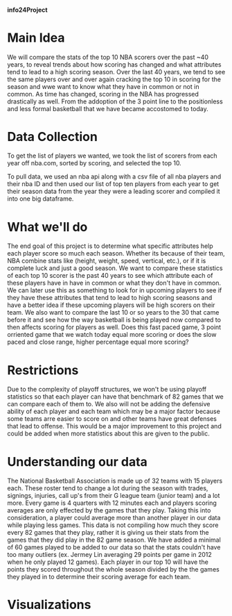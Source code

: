 #### info24Project

# Main Idea
We will compare the stats of the top 10 NBA scorers over the past ~40 years, to reveal trends about how scoring has changed and what attributes tend to lead to a high scoring season. Over the last 40 years, we tend to see the same players over and over again cracking the top 10 in scoring for the season and wwe want to know what they have in common or not in common. As time has changed, scoring in the NBA has progressed drastically as well. From the addoption of the 3 point line to the positionless and less formal basketball that we have became accostomed to today. 
# Data Collection
To get the list of players we wanted, we took the list of scorers from each year off nba.com, sorted by scoring, and selected the top 10.

To pull data, we used an nba api along with a csv file of all nba players and their nba ID and then used our list of top ten players from each year to get their season data from the year they were a leading scorer and compiled it into one big dataframe.
# What we'll do
The end goal of this project is to determine what specific attributes help each player score so much each season. Whether its because of their team, NBA combine stats like (height, weight, speed, vertical, etc.), or if it is complete luck and just a good season. We want to compare these statistics of each top 10 scorer is the past 40 years to see which attribute each of these players have in have in common or what they don't have in common. We can later use this as something to look for in upcoming players to see if they have these attributes that tend to lead to high scoring seasons and have a better idea if these upcoming players will be high scorers on their team. We also want to compare the last 10 or so years to the 30 that came before it and see how the way basketball is being played now compared to then affects scoring for players as well. Does this fast paced game, 3 point orriented game that we watch today equal more scoring or does the slow paced and close range, higher percentage equal more scoring?
# Restrictions
Due to the complexity of playoff structures, we won't be using playoff statistics so that each player can have that benchmark of 82 games that we can compare each of them to. We also will not be adding the defensive ability of each player and each team which may be a major factor because some teams arre easier to score on and other teams have great defenses that lead to offense. This would be a major improvement to this project and could be added when more statistics about this are given to the public.
# Understanding our data
The National Basketball Association is made up of 32 teams with 15 players each. These roster tend to change a lot during the season with trades, signings, injuries, call up's from their G league team (junior team) and a lot more. Every game is 4 quarters with 12 minutes each and players scoring averages are only effected by the games that they play. Taking this into consideration, a player could average more than another player in our data while playing less games. This data is not compiling how much they score every 82 games that they play, rather it is giving us their stats from the games that they did play in the 82 game season. We have added a minimal of 60 games played to be added to our data so that the stats couldn't have too many outliers (ex. Jermey Lin averaging 29 points per game in 2012 when he only played 12 games). Each player in our top 10 will have the points they scored throughout the whole season divided by the the games they played in to determine their scoring average for each team.
# Visualizations
 
